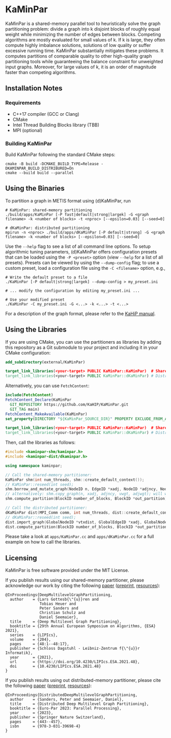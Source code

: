 # KaMinPar

KaMinPar is a shared-memory parallel tool to heuristically solve the graph partitioning problem: divide a graph into k disjoint blocks of roughly equal weight while
minimizing the number of edges between blocks.
Competing algorithms are mostly evaluated for small values of k. If k is large, they often compute highly imbalance solutions, solutions of low quality or suffer excessive running time.
KaMinPar substantially mitigates these problems.
It computes partitions of comparable quality to other high-quality graph partitioning tools while guaranteeing the balance constraint for unweighted input graphs.
Moreover, for large values of k, it is an order of magnitude faster than competing algorithms.

## Installation Notes

### Requirements

* C++17 compiler (GCC or Clang)
* CMake 
* Intel Thread Building Blocks library (TBB)
* MPI (optional)

### Building KaMinPar

Build KaMinPar following the standard CMake steps:

```shell
cmake -B build -DCMAKE_BUILD_TYPE=Release -DKAMINPAR_BUILD_DISTRIBURED=On
cmake --build build --parallel
```

## Using the Binaries

To partition a graph in METIS format using (d)KaMinPar, run

```shell
# KaMinPar: shared-memory partitioning
./build/apps/KaMinPar [-P fast|default|strong|largek] -G <graph filename> -k <number of blocks> -t <nproc> [--epsilon=0.03] [--seed=0]

# dKaMinPar: distributed partitioning
mpirun -n <nproc> ./build/apps/dKaMinPar [-P default|strong] -G <graph filename> -k <number of blocks> [--epsilon=0.03] [--seed=0]
```

Use the `--help` flag to see a list of all command line options.
To setup algorithmic tuning parameters, (d)KaMinPar offers configuration presets that can be loaded using the `-P <preset>` option (view `--help` for a list of all presets).
Presets can be viewed by using the `--dump-config` flag; to use a custom preset, load a configuration file using the `-C <filename>` option, e.g.,

```shell
# Write the default preset to a file
./KaMinPar [-P default|strong|largek] --dump-config > my_preset.ini

# ... modify the configuration by editing my_preset.ini ...

# Use your modified preset
./KaMinPar -C my_preset.ini -G <...> -k <...> -t <...>
```

For a description of the graph format, please refer to the [KaHiP manual](https://github.com/KaHIP/KaHIP/raw/master/manual/kahip.pdf).

## Using the Libraries

If you are using CMake, you can use the partitioners as libraries by adding this repository as a Git submodule to your project and including it in your CMake configuration:

```cmake
add_subdirectory(external/KaMinPar)

target_link_libraries(<your-target> PUBLIC KaMinPar::KaMinPar)  # Shared-memory partitioning
target_link_libraries(<your-target> PUBLIC KaMinPar::dKaMinPar) # Distributed partitioning
```

Alternatively, you can use `FetchContent`:

```cmake
include(FetchContent)
FetchContent_Declare(KaMinPar
  GIT_REPOSITORY https://github.com/KaHIP/KaMinPar.git
  GIT_TAG main)
FetchContent_MakeAvailable(KaMinPar)
set_property(DIRECTORY "${KaMinPar_SOURCE_DIR}" PROPERTY EXCLUDE_FROM_ALL YES) # optional

target_link_libraries(<your-target> PUBLIC KaMinPar::KaMinPar)  # Shared-memory partitioning
target_link_libraries(<your-target> PUBLIC KaMinPar::dKaMinPar) # Distributed partitioning
```

Then, call the libraries as follows:

```c++
#include <kaminpar-shm/kaminpar.h>
#include <kaminpar-dist/dkaminpar.h>

using namespace kaminpar;

// Call the shared-memory partitioner:
KaMinPar shm(int num_threads, shm::create_default_context());
// KaMinPar::reseed(int seed);
shm.borrow_and_mutate_graph(NodeID n, EdgeID *xadj, NodeID *adjncy, NodeWeight *vwgt = nullptr, EdgeWeight *adjwgt = nullptr);
// alternatively: shm.copy_graph(n, xadj, adjncy, vwgt, adjwgt); will work on a copy of the graph
shm.compute_partition(BlockID number_of_blocks, BlockID *out_partition);

// Call the distributed partitioner:
dKaMinPar dist(MPI_Comm comm, int num_threads, dist::create_default_context());
// dKaMinPar::reseed(int seed); 
dist.import_graph(GlobalNodeID *vtxdist, GlobalEdgeID *xadj, GlobalNodeID *adjncy, GlobalNodeWeight *vwvgt = nullptr, GlobalEdgeWeight *adjwgt = nullptr);
dist.compute_partition(BlockID number_of_blocks, BlockID *out_partition);
```

Please take a look at `apps/KaMinPar.cc` and `apps/dKaMinPar.cc` for a full example on how to call the libraries.

## Licensing

KaMinPar is free software provided under the MIT License.

If you publish results using our shared-memory partitioner, please acknowledge our work by citing the following [paper](https://doi.org/10.4230/LIPIcs.ESA.2021.48) ([preprint](https://arxiv.org/abs/2105.02022), [resources](https://algo2.iti.kit.edu/seemaier/deep_mgp/)):

```
@InProceedings{DeepMultilevelGraphPartitioning,
  author    = {Lars Gottesb{\"{u}}ren and
               Tobias Heuer and
               Peter Sanders and
               Christian Schulz and
               Daniel Seemaier},
  title     = {Deep Multilevel Graph Partitioning},
  booktitle = {29th Annual European Symposium on Algorithms, {ESA} 2021},
  series    = {LIPIcs},
  volume    = {204},
  pages     = {48:1--48:17},
  publisher = {Schloss Dagstuhl - Leibniz-Zentrum f{\"{u}}r Informatik},
  year      = {2021},
  url       = {https://doi.org/10.4230/LIPIcs.ESA.2021.48},
  doi       = {10.4230/LIPIcs.ESA.2021.48}
}
```

If you publish results using out distributed-memory partitioner, please cite the following [paper](https://link.springer.com/chapter/10.1007/978-3-031-39698-4_30) ([preprint](https://arxiv.org/abs/2303.01417), [resources](https://algo2.iti.kit.edu/seemaier/ddeep_mgp/)):

```
@InProceedings{DistributedDeepMultilevelGraphPartitioning,
  author    = {Sanders, Peter and Seemaier, Daniel},
  title     = {Distributed Deep Multilevel Graph Partitioning},
  booktitle = {Euro-Par 2023: Parallel Processing},
  year      = {2023},
  publisher = {Springer Nature Switzerland},
  pages     = {443--457},
  isbn      = {978-3-031-39698-4}
}
```

